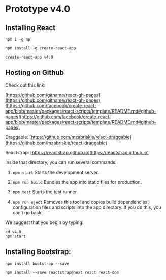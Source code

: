 # Prototype v4.0

## Installing React

```
npm i -g np

npm install -g create-react-app

create-react-app v4.0
```

## Hosting on Github

Check out this link:

[https://github.com/gitname/react-gh-pages](https://github.com/gitname/react-gh-pages)
[https://github.com/facebook/create-react-app/blob/master/packages/react-scripts/template/README.md#github-pages](https://github.com/facebook/create-react-app/blob/master/packages/react-scripts/template/README.md#github-pages)

Draggable: [https://github.com/mzabriskie/react-draggable](https://github.com/mzabriskie/react-draggable)

Reactstrap: [https://reactstrap.github.io](https://reactstrap.github.io)

Inside that directory, you can run several commands:

1. `npm start` Starts the development server.

2. `npm run build` Bundles the app into static files for production.

3. `npm test` Starts the test runner.

4. `npm run eject` Removes this tool and copies build dependencies, configuration files and scripts into the app directory. If you do this, you can’t go back!

We suggest that you begin by typing:

```
cd v4.0
npm start
```


## Installing Bootstrap:

`npm install bootstrap --save`

`npm install --save reactstrap@next react react-dom`